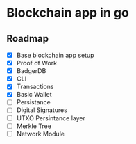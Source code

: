 # Blockchain app in go

## Roadmap

- [x] Base blockchain app setup
- [x] Proof of Work
- [x] BadgerDB
- [x] CLI
- [x] Transactions
- [x] Basic Wallet
- [ ] Persistance
- [ ] Digital Signatures
- [ ] UTXO Persintance layer
- [ ] Merkle Tree
- [ ] Network Module
